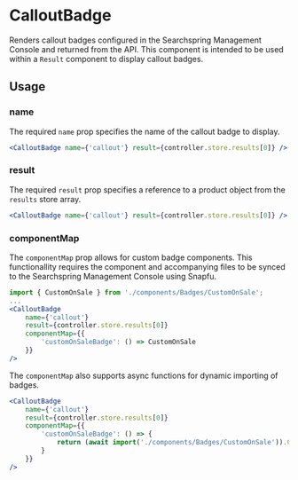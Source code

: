 # CalloutBadge

Renders callout badges configured in the Searchspring Management Console and returned from the API. This component is intended to be used within a `Result` component to display callout badges.

## Usage

### name
The required `name` prop specifies the name of the callout badge to display. 

```jsx
<CalloutBadge name={'callout'} result={controller.store.results[0]} />
```

### result
The required `result` prop specifies a reference to a product object from the `results` store array.

```jsx
<CalloutBadge name={'callout'} result={controller.store.results[0]} />
```

### componentMap
The `componentMap` prop allows for custom badge components. This functionallity requires the component and accompanying files to be synced to the Searchspring Management Console using Snapfu.

```jsx
import { CustomOnSale } from './components/Badges/CustomOnSale';
...
<CalloutBadge 
    name={'callout'} 
    result={controller.store.results[0]} 
    componentMap={{
        'customOnSaleBadge': () => CustomOnSale
    }}
/>
```

The `componentMap` also supports async functions for dynamic importing of badges.

```jsx
<CalloutBadge 
    name={'callout'} 
    result={controller.store.results[0]} 
    componentMap={{
        'customOnSaleBadge': () => {
            return (await import('./components/Badges/CustomOnSale')).CustomOnSale;
        }
    }}
/>
```

